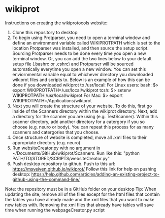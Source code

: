 # wikiprot

Instructions on creating the wikiprotocols website:
1. Clone this repository to desktop
2. To begin using Protparser, you need to open a terminal window and define an environment variable called WIKIPROTPATH which is set to the location Protparser was installed, and then source the setup script. Sourcing Protparser needs to be done every time you open a new terminal window. Or, you can add the two lines below to your default setup file (.bashrc or .cshrc) and Protparser will be sourced automatically everytime you open a new window. You can set this enviornmental variable equal to whichever directory you downloaded wikiprot files and scripts to. Below is an example of how this can be done if you downloaded wikiprot to /usr/local:
   For Linux users:
       bash:
            $> export WIKIPROTPATH=/usr/local/wikiprot
       tcsh:
            $> setenv WIKIPROTPATH /usr/local/wikiprot
   For Mac:
            $> export WIKIPROTPATH=/Applications/wikiprot
3. Next you will create the structure of your website. To do this, first go inside of the Scanners directory within the wikiprot directory. Next, add a directory for the scanner you are using (e.g. TestScanner). Within this scanner directory, add another directory for a catergory if you so choose (e.g. neuro or body). You can repeat this process for as many scanners and catergories that you choose.
4. Once structure of website is completed, move all .xml files to their appropriate directory (e.g. neuro)
5. Run websiteCreator.py with no argument in ~/Documents/GitHub/wikiprot/Scanners. Run like this: "python PATH/TO/STORED/SCRIPTS/websiteCreator.py"
6. Push desktop repository to github. Push to this url: https://msveiven.github.io/wikiprot/ 
 Follow this link for help on pushing desktop: https://help.github.com/articles/adding-an-existing-project-to-github-using-the-command-line/

Note: the repository must be in a GitHub folder on your desktop
Tip: When updating the site, remove all of the files except for the html files that contain the tables you have already 
made and the xml files that you want to make new tables with. Removing the xml files that already have tables will save time when 
running the webpageCreator.py script
